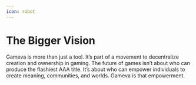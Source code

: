 ```yaml
---
icon: robot
---
```


# The Bigger Vision

Gameva is more than just a tool. It’s part of a movement to decentralize creation and ownership in gaming. The future of games isn’t about who can produce the flashiest AAA title. It’s about who can empower individuals to create meaning, communities, and worlds. Gameva is that empowerment.
